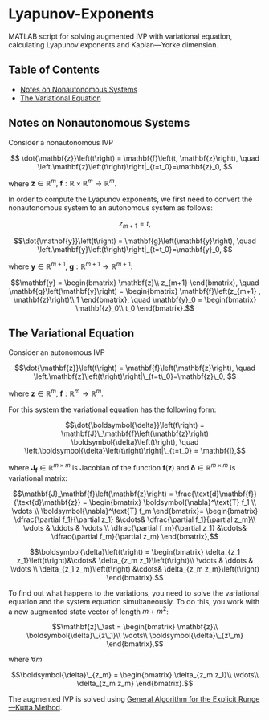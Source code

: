 # Lyapunov-Exponents
MATLAB script for solving augmented IVP with variational equation, calculating Lyapunov exponents and Kaplan—Yorke dimension.

## Table of Contents
- [Notes on Nonautonomous Systems](#notes-on-nonautonomous-systems)
- [The Variational Equation](#the-variational-equation)

## Notes on Nonautonomous Systems
Consider a nonautonomous IVP 

$$ \dot{\mathbf{z}}\left(t\right) = \mathbf{f}\left(t, \mathbf{z}\right), \quad \left.\mathbf{z}\left(t\right)\right|_{t=t_0}=\mathbf{z}_0, $$

where $\mathbf{z} \in \mathbb{R}^m, ~\mathbf{f}: \mathbb{R}\times\mathbb{R}^m \to \mathbb{R}^m$.

In order to compute the Lyapunov exponents, we first need to convert the nonautonomous system to an autonomous system as follows:

$$ z_{m+1} = t,$$

$$\dot{\mathbf{y}}\left(t\right) = \mathbf{g}\left(\mathbf{y}\right), \quad \left.\mathbf{y}\left(t\right)\right|_{t=t_0}=\mathbf{y}_0, $$

where $\mathbf{y} \in \mathbb{R}^{m+1}, ~\mathbf{g}: \mathbb{R}^{m+1} \to \mathbb{R}^{m+1}$:

$$\mathbf{y} = \begin{bmatrix}
			\mathbf{z}\\
			z_{m+1}	
		\end{bmatrix}, \quad  \mathbf{g}\left(\mathbf{y}\right) = \begin{bmatrix}
		\mathbf{f}\left(z_{m+1}	, \mathbf{z}\right)\\
		1
		\end{bmatrix}, \quad \mathbf{y}_0 = \begin{bmatrix}
		\mathbf{z}_0\\
		t_0
		\end{bmatrix}.$$
		
## The Variational Equation

Consider an autonomous IVP 

$$\dot{\mathbf{z}}\left(t\right) = \mathbf{f}\left(\mathbf{z}\right), \quad \left.\mathbf{z}\left(t\right)\right|\_{t=t\_0}=\mathbf{z}\_0, $$

where $\mathbf{z} \in \mathbb{R}^m, ~\mathbf{f}:\mathbb{R}^m \to \mathbb{R}^m$.

For this system the variational equation has the following form:

$$\dot{\boldsymbol{\delta}}\left(t\right) = \mathbf{J}\_\mathbf{f}\left(\mathbf{z}\right) \boldsymbol{\delta}\left(t\right), \quad \left.\boldsymbol{\delta}\left(t\right)\right|\_{t=t_0} = \mathbf{I},$$
	
where $\mathbf{J}_\mathbf{f} \in \mathbb{R}^{m\times m}$ is Jacobian of the function $\mathbf{f}\left(\mathbf{z}\right)$ and $\boldsymbol{\delta} \in \mathbb{R}^{m\times m}$ is variational matrix:
	
$$\mathbf{J}_\mathbf{f}\left(\mathbf{z}\right) = \frac{\text{d}\mathbf{f}}{\text{d}\mathbf{z}} = \begin{bmatrix}
			\boldsymbol{\nabla}^\text{T} f_1 
			\\
			\vdots
			\\
			\boldsymbol{\nabla}^\text{T} f_m
		\end{bmatrix}=
		\begin{bmatrix}
			\dfrac{\partial f_1}{\partial z_1} &\cdots& \dfrac{\partial f_1}{\partial z_m}\\
			\vdots & \ddots & \vdots \\
			\dfrac{\partial f_m}{\partial z_1} &\cdots& \dfrac{\partial f_m}{\partial z_m} 
		\end{bmatrix},$$	

$$\boldsymbol{\delta}\left(t\right) = 
		\begin{bmatrix}
			\delta_{z_1 z_1}\left(t\right)&\cdots& \delta_{z_m z_1}\left(t\right)\\
			\vdots & \ddots & \vdots \\
			\delta_{z_1 z_m}\left(t\right) &\cdots& \delta_{z_m z_m}\left(t\right)
		\end{bmatrix}.$$
		
To find out what happens to the variations, you need to solve the variational equation and the system equation simultaneously. To do this, you work with a new augmented state vector of length $m + m^2$:

$$\mathbf{z}\_\ast = \begin{bmatrix}
			\mathbf{z}\\
			\boldsymbol{\delta}\_{z\_1}\\
			\vdots\\
			\boldsymbol{\delta}\_{z\_m}
		\end{bmatrix},$$
		
where $\forall m$

$$\boldsymbol{\delta}\_{z_m} = \begin{bmatrix}
			\delta_{z_m z_1}\\
			\vdots\\
			\delta_{z_m z_m}
		\end{bmatrix}.$$
		
The augmented IVP is solved using [General Algorithm for the Explicit Runge—Kutta Method](https://github.com/whydenyscry/General-algorithm-of-the-explicit-Runge-Kutta-method).